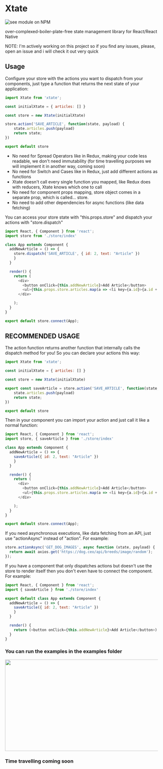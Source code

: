 # Xtate

![see module on NPM](https://nodei.co/npm/xtate.png?downloads=true&downloadRank=true&stars=true)

over-complexed-boiler-plate-free state management library for React/React Native

NOTE: I'm actively working on this project so if you find any issues, please, open an issue and i will check it out very quick

## Usage

Configure your store with the actions you want to dispatch from your components, just type a function that returns the next state of your application:

```javascript
import Xtate from 'xtate';

const initialXtate = { articles: [] }

const store = new Xtate(initialXtate)

store.action('SAVE_ARTICLE', function(state, payload) {
    state.articles.push(payload)
    return state;
})

export default store
```

* No need for Spread Operators like in Redux, making your code less readable, we don't need immutability (for time travelling purposes we will implement it in another way, coming soon)
* No need for Switch and Cases like in Redux, just add different actions as functions
* Xtate doesn't call every single function you mapped, like Redux does with reducers, Xtate knows which one to call
* No need for component props mapping, store object comes in a separate prop, which is called... store.
* No need to add other dependencies for async functions (like data fetching)

You can access your store state with "this.props.store" and dispatch your actions with "store.dispatch"

```javascript
import React, { Component } from 'react';
import store from './store/index'

class App extends Component {
  addNewArticle = () => {
    store.dispatch('SAVE_ARTICLE', { id: 2, text: "Article" })
    }
  }

  render() {
    return (
      <div>
        <button onClick={this.addNewArticle}>Add Article</button>
        <ul>{this.props.store.articles.map(a => <li key={a.id}>{a.id + ' - ' + a.text}</li>)}</ul>
      </div>

    );
  }
}

export default store.connect(App);
```
## RECOMMENDED USAGE

The action function returns another function that internally calls the dispatch method for you! So you can declare your actions this way:

```javascript
import Xtate from 'xtate';

const initialXtate = { articles: [] }

const store = new Xtate(initialXtate)

export const saveArticle = store.action('SAVE_ARTICLE', function(state, payload) {
    state.articles.push(payload)
    return state;
})

export default store
```

Then in your component you can import your action and just call it like a normal function:

```javascript
import React, { Component } from 'react';
import store, { saveArticle } from './store/index'

class App extends Component {
  addNewArticle = () => {
    saveArticle({ id: 2, text: "Article" })
    }
  }

  render() {
    return (
      <div>
        <button onClick={this.addNewArticle}>Add Article</button>
        <ul>{this.props.store.articles.map(a => <li key={a.id}>{a.id + ' - ' + a.text}</li>)}</ul>
      </div>

    );
  }
}

export default store.connect(App);
```

If you need asynchronous executions, like data fetching from an API, just use "actionAsync" instead of "action". For example:

```javascript
store.actionAsync('GET_DOG_IMAGES', async function (xtate, payload) {
  return await axios.get('https://dog.ceo/api/breeds/image/random');
});
```

If you have a component that only dispatches actions but doesn't use the store to render itself then you don't even have to connect the component. For example:

```javascript
import React, { Component } from 'react';
import { saveArticle } from './store/index'

export default class App extends Component {
  addNewArticle = () => {
    saveArticle({ id: 2, text: "Article" })
    }
  }

  render() {
    return (<button onClick={this.addNewArticle}>Add Article</button>)
  }
}
```

### You can run the examples in the examples folder

<img src="https://media.giphy.com/media/BCdj4KMUer5mZbAyZV/giphy.gif" width="800" height="300"/>

### Time travelling coming soon
